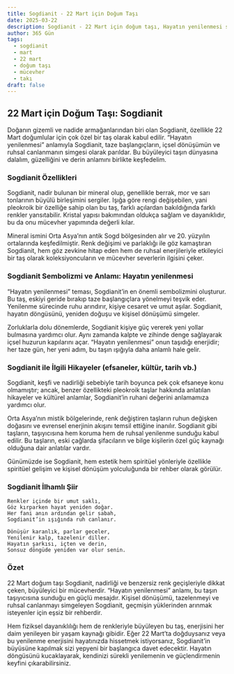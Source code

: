```yaml
---
title: Sogdianit - 22 Mart için Doğum Taşı
date: 2025-03-22
description: Sogdianit - 22 Mart için doğum taşı, Hayatın yenilenmesi sembolü. Bu özel taşın derin anlamını öğrenin.
author: 365 Gün
tags:
  - sogdianit
  - mart
  - 22 mart
  - doğum taşı
  - mücevher
  - takı
draft: false
---
```




## 22 Mart için Doğum Taşı: Sogdianit

Doğanın gizemli ve nadide armağanlarından biri olan Sogdianit, özellikle 22 Mart doğumlular için çok özel bir taş olarak kabul edilir. “Hayatın yenilenmesi” anlamıyla Sogdianit, taze başlangıçların, içsel dönüşümün ve ruhsal canlanmanın simgesi olarak parıldar. Bu büyüleyici taşın dünyasına dalalım, güzelliğini ve derin anlamını birlikte keşfedelim.

### Sogdianit Özellikleri

Sogdianit, nadir bulunan bir mineral olup, genellikle berrak, mor ve sarı tonlarının büyülü birleşimini sergiler. Işığa göre rengi değişebilen, yani pleokroik bir özelliğe sahip olan bu taş, farklı açılardan bakıldığında farklı renkler yansıtabilir. Kristal yapısı bakımından oldukça sağlam ve dayanıklıdır, bu da onu mücevher yapımında değerli kılar.

Mineral ismini Orta Asya’nın antik Sogd bölgesinden alır ve 20. yüzyılın ortalarında keşfedilmiştir. Renk değişimi ve parlaklığı ile göz kamaştıran Sogdianit, hem göz zevkine hitap eden hem de ruhsal enerjileriyle etkileyici bir taş olarak koleksiyoncuların ve mücevher severlerin ilgisini çeker.

### Sogdianit Sembolizmi ve Anlamı: Hayatın yenilenmesi

“Hayatın yenilenmesi” teması, Sogdianit’in en önemli sembolizmini oluşturur. Bu taş, eskiyi geride bırakıp taze başlangıçlara yönelmeyi teşvik eder. Yenilenme sürecinde ruhu arındırır, kişiye cesaret ve umut aşılar. Sogdianit, hayatın döngüsünü, yeniden doğuşu ve kişisel dönüşümü simgeler.

Zorluklarla dolu dönemlerde, Sogdianit kişiye güç vererek yeni yollar bulmasına yardımcı olur. Aynı zamanda kalpte ve zihinde denge sağlayarak içsel huzurun kapılarını açar. “Hayatın yenilenmesi” onun taşıdığı enerjidir; her taze gün, her yeni adım, bu taşın ışığıyla daha anlamlı hale gelir.

### Sogdianit ile İlgili Hikayeler (efsaneler, kültür, tarih vb.)

Sogdianit, keşfi ve nadirliği sebebiyle tarih boyunca pek çok efsaneye konu olmamıştır; ancak, benzer özellikteki pleokroik taşlar hakkında anlatılan hikayeler ve kültürel anlamlar, Sogdianit’in ruhani değerini anlamamıza yardımcı olur.

Orta Asya’nın mistik bölgelerinde, renk değiştiren taşların ruhun değişken doğasını ve evrensel enerjinin akışını temsil ettiğine inanılır. Sogdianit gibi taşların, taşıyıcısına hem koruma hem de ruhsal yenilenme sunduğu kabul edilir. Bu taşların, eski çağlarda şifacıların ve bilge kişilerin özel güç kaynağı olduğuna dair anlatılar vardır.

Günümüzde ise Sogdianit, hem estetik hem spiritüel yönleriyle özellikle spiritüel gelişim ve kişisel dönüşüm yolculuğunda bir rehber olarak görülür.

### Sogdianit İlhamlı Şiir

```
Renkler içinde bir umut saklı,
Göz kırparken hayat yeniden doğar.
Her fani anın ardından gelir sabah,
Sogdianit’in ışığında ruh canlanır.

Dönüşür karanlık, parlar geceler,
Yenilenir kalp, tazelenir diller.
Hayatın şarkısı, içten ve derin,
Sonsuz döngüde yeniden var olur senin.
```

### Özet

22 Mart doğum taşı Sogdianit, nadirliği ve benzersiz renk geçişleriyle dikkat çeken, büyüleyici bir mücevherdir. “Hayatın yenilenmesi” anlamı, bu taşın taşıyıcısına sunduğu en güçlü mesajdır. Kişisel dönüşümü, tazelenmeyi ve ruhsal canlanmayı simgeleyen Sogdianit, geçmişin yüklerinden arınmak isteyenler için eşsiz bir rehberdir.

Hem fiziksel dayanıklılığı hem de renkleriyle büyüleyen bu taş, enerjisini her daim yenileyen bir yaşam kaynağı gibidir. Eğer 22 Mart’ta doğduysanız veya bu yenilenme enerjisini hayatınızda hissetmek istiyorsanız, Sogdianit’in büyüsüne kapılmak sizi yepyeni bir başlangıca davet edecektir. Hayatın döngüsünü kucaklayarak, kendinizi sürekli yenilemenin ve güçlendirmenin keyfini çıkarabilirsiniz.